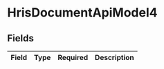 # HrisDocumentApiModel4


## Fields

| Field       | Type        | Required    | Description |
| ----------- | ----------- | ----------- | ----------- |